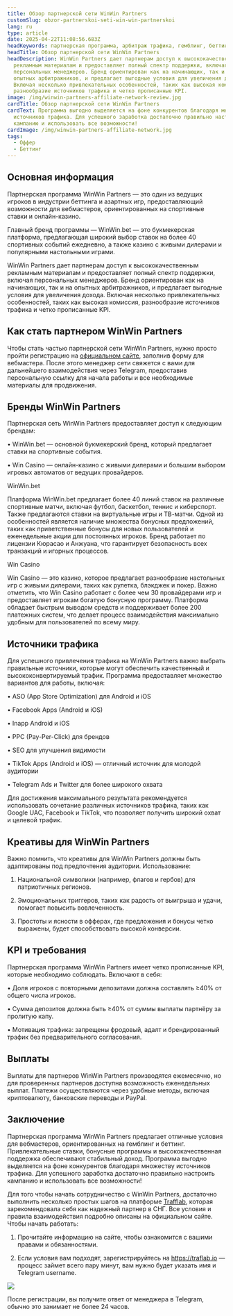 ```yaml
---
title: Обзор партнерской сети WinWin Partners
customSlug: obzor-partnerskoi-seti-win-win-partnerskoi
lang: ru
type: article
date: 2025-04-22T11:08:56.683Z
headKeywords: партнерская программа, арбитраж трафика, гемблинг, беттинг
headTitle: Обзор партнерской сети WinWin Partners
headDescription: WinWin Partners дает партнерам доступ к высококачественным
  рекламным материалам и предоставляет полный спектр поддержки, включая
  персональных менеджеров. Бренд ориентирован как на начинающих, так и на
  опытных арбитражников, и предлагает выгодные условия для увеличения дохода.
  Включая несколько привлекательных особенностей, таких как высокая комиссия,
  разнообразие источников трафика и четко прописанные KPI.
image: /img/winwin-partners-affiliate-network-review.jpg
cardTitle: Обзор партнерской сети WinWin Partners
cardText: Программа выгодно выделяется на фоне конкурентов благодаря множеству
  источников трафика. Для успешного заработка достаточно правильно настроить
  кампанию и использовать все возможности!
cardImage: /img/winwin-partners-affiliate-network.jpg
tags:
  - Оффер
  - Беттинг
---
```

## Основная информация

Партнерская программа WinWin Partners — это один из ведущих игроков в индустрии беттинга и азартных игр, предоставляющий возможности для вебмастеров, ориентированных на спортивные ставки и онлайн-казино. 

Главный бренд программы — WinWin.bet — это букмекерская платформа, предлагающая широкий выбор ставок на более 40 спортивных событий ежедневно, а также казино с живыми дилерами и популярными настольными играми.

WinWin Partners дает партнерам доступ к высококачественным рекламным материалам и предоставляет полный спектр поддержки, включая персональных менеджеров. Бренд ориентирован как на начинающих, так и на опытных арбитражников, и предлагает выгодные условия для увеличения дохода. Включая несколько привлекательных особенностей, таких как высокая комиссия, разнообразие источников трафика и четко прописанные KPI.

## Как стать партнером WinWin Partners

Чтобы стать частью партнерской сети WinWin Partners, нужно просто пройти регистрацию на [официальном сайте](https://trafflab.io/ru), заполнив форму для вебмастера. После этого менеджер сети свяжется с вами для дальнейшего взаимодействия через Telegram, предоставив персональную ссылку для начала работы и все необходимые материалы для продвижения.

## Бренды WinWin Partners

Партнерская сеть WinWin Partners предоставляет доступ к следующим брендам:

• WinWin.bet — основной букмекерский бренд, который предлагает ставки на спортивные события.

• Win Casino — онлайн-казино с живыми дилерами и большим выбором игровых автоматов от ведущих провайдеров.

WinWin.bet

Платформа WinWin.bet предлагает более 40 линий ставок на различные спортивные матчи, включая футбол, баскетбол, теннис и киберспорт. Также предлагаются ставки на виртуальные игры и ТВ-матчи. Одной из особенностей является наличие множества бонусных предложений, таких как приветственные бонусы для новых пользователей и еженедельные акции для постоянных игроков. Бренд работает по лицензии Кюрасао и Анжуана, что гарантирует безопасность всех транзакций и игорных процессов.

Win Casino

Win Casino — это казино, которое предлагает разнообразие настольных игр с живыми дилерами, таких как рулетка, блэкджек и покер. Важно отметить, что Win Casino работает с более чем 30 провайдерами игр и предоставляет игрокам богатую бонусную программу. Платформа обладает быстрым выводом средств и поддерживает более 200 платежных систем, что делает процесс взаимодействия максимально удобным для пользователей по всему миру.

## Источники трафика

Для успешного привлечения трафика на WinWin Partners важно выбрать правильные источники, которые могут обеспечить качественный и высококонвертируемый трафик. Программа предоставляет множество вариантов для работы, включая:

• ASO (App Store Optimization) для Android и iOS

• Facebook Apps (Android и iOS)

• Inapp Android и iOS

• PPC (Pay-Per-Click) для брендов

• SEO для улучшения видимости

• TikTok Apps (Android и iOS) — отличный источник для молодой аудитории

• Telegram Ads и Twitter для более широкого охвата

Для достижения максимального результата рекомендуется использовать сочетание различных источников трафика, таких как Google UAC, Facebook и TikTok, что позволяет получить широкий охват и целевой трафик.

## Креативы для WinWin Partners

Важно помнить, что креативы для WinWin Partners должны быть адаптированы под предпочтения аудитории. Использование:

1. Национальной символики (например, флагов и гербов) для патриотичных регионов.

2. Эмоциональных триггеров, таких как радость от выигрыша и удачи, помогает повысить вовлеченность.

3. Простоты и ясности в офферах, где предложения и бонусы четко выражены, будет способствовать высокой конверсии.

## KPI и требования

Партнерская программа WinWin Partners имеет четко прописанные KPI, которые необходимо соблюдать. Включают в себя:

• Доля игроков с повторными депозитами должна составлять ≥40% от общего числа игроков.

• Сумма депозитов должна быть ≥40% от суммы выплаты партнёру за пролитую капу.

• Мотивация трафика: запрещены фродовый, адалт и брендированный трафик без предварительного согласования.

## Выплаты

Выплаты для партнеров WinWin Partners производятся ежемесячно, но для проверенных партнеров доступна возможность еженедельных выплат. Платежи осуществляются через удобные методы, включая криптовалюту, банковские переводы и PayPal.

## Заключение

Партнерская программа WinWin Partners предлагает отличные условия для вебмастеров, ориентированных на гемблинг и беттинг. Привлекательные ставки, бонусные программы и высококачественная поддержка обеспечивают стабильный доход. Программа выгодно выделяется на фоне конкурентов благодаря множеству источников трафика. Для успешного заработка достаточно правильно настроить кампанию и использовать все возможности!



Для того чтобы начать сотрудничество с WinWin Partners, достаточно выполнить несколько простых шагов на платформе [Trafflab](https://trafflab.io/ru), которая зарекомендовала себя как надежный партнер в СНГ. Все условия и правила взаимодействия подробно описаны на официальном сайте. Чтобы начать работать:

1. Прочитайте информацию на сайте, чтобы ознакомится с вашими правами и обязанностями.

2. Если условия вам подходят, зарегистрируйтесь на https://traflab.io — процесс займет всего пару минут, вам нужно будет указать имя и Telegram username.

![](https://lh7-rt.googleusercontent.com/docsz/AD_4nXd-rGN2tJIsfmz31z3dGyUqeiXeiPmTUS--cxM2aiq6Er14N2WrsV__BCybi-zQvljDsepZ2rex-liV0aYgG3kpDfO1G6XGhiIjAQuW4lejoS--doHUQSzYpsCnGcyQPA?key=eTk6UkyxVIy9YGdUdrxA-kN0)

После регистрации, вы получите ответ от менеджера в Telegram, обычно это занимает не более 24 часов.